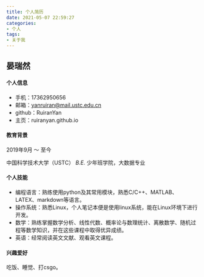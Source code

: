 ```yaml
---
title: 个人简历
date: 2021-05-07 22:59:27
categories:
- 个人
tags: 
- 关于我
---
```


## 晏瑞然

#### 个人信息


* 手机：17362950656
* 邮箱：yanruiran@mail.ustc.edu.cn
* github：RuiranYan
* 主页：ruiranyan.github.io

#### 教育背景

2019年9月 ～ 至今

中国科学技术大学（USTC）     *B.E.* 少年班学院，大数据专业

#### 个人技能

* 编程语言：熟练使用python及其常用模块，熟悉C/C++、MATLAB、LATEX、markdown等语言。
* 操作系统：熟悉Linux，个人笔记本便是使用linux系统，能在Linux环境下进行开发。
* 数学：熟练掌握数学分析、线性代数、概率论与数理统计、离散数学、随机过程等数学知识，并在这些课程中取得优异成绩。
* 英语：经常阅读英文文献、观看英文课程。

#### 兴趣爱好

吃饭、睡觉、打csgo。



